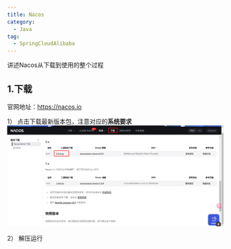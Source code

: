 ```yaml
---
title: Nacos
category:
  - Java
tag:
  - SpringCloudAlibaba
---
```


讲述Nacos从下载到使用的整个过程
<!-- more -->

## 1.下载
官网地址：https://nacos.io

1） 点击下载最新版本包，注意对应的**系统要求**
![Alt text](image.png)

2） 解压运行
